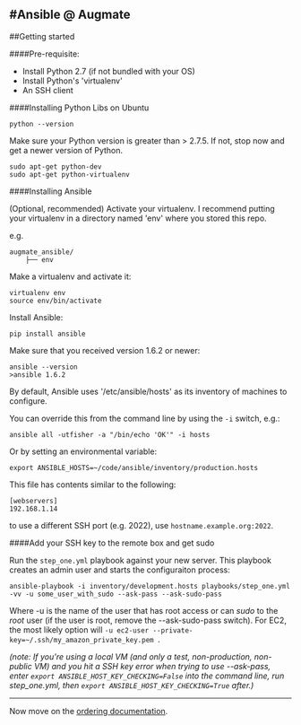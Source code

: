 #Ansible @ Augmate
------

##Getting started

####Pre-requisite:

- Install Python 2.7 (if not bundled with your OS)
- Install Python's 'virtualenv'
- An SSH client


####Installing Python Libs on Ubuntu


	python --version

Make sure your Python version is greater than > 2.7.5.  If not, stop now and get a newer version of Python.

	sudo apt-get python-dev
	sudo apt-get python-virtualenv

####Installing Ansible

(Optional, recommended) Activate your virtualenv.  I recommend putting your virtualenv in a directory named 'env' where you stored this repo.

e.g.

	augmate_ansible/
		├── env

Make a virtualenv and activate it:

	virtualenv env
	source env/bin/activate

Install Ansible:

	pip install ansible

Make sure that you received version 1.6.2 or newer:

	ansible --version
	>ansible 1.6.2


By default, Ansible uses '/etc/ansible/hosts' as its inventory of machines to configure.

You can override this from the command line by using the `-i` switch, e.g.:

	ansible all -utfisher -a "/bin/echo 'OK'" -i hosts

Or by setting an environmental variable:

	export ANSIBLE_HOSTS=~/code/ansible/inventory/production.hosts


This file has contents similar to the following:

	[webservers]
	192.168.1.14


to use a different SSH port (e.g. 2022), use `hostname.example.org:2022`.

####Add your SSH key to the remote box and get sudo

Run the `step_one.yml` playbook against your new server.  This playbook creates an admin user and starts the configuraiton process:

	ansible-playbook -i inventory/development.hosts playbooks/step_one.yml -vv -u some_user_with_sudo --ask-pass --ask-sudo-pass

Where -u is the name of the user that has root access or can _sudo_ to the _root_ user (if the user is root, remove the --ask-sudo-pass switch).  For EC2, the most likely option will `-u ec2-user --private-key=~/.ssh/my_amazon_private_key.pem `.

_(note: If you're using a local VM (and only a test, non-production, non-public VM) and you hit a SSH key error when trying to use --ask-pass, enter `export ANSIBLE_HOST_KEY_CHECKING=False` into the command line, run step_one.yml, then `export ANSIBLE_HOST_KEY_CHECKING=True` after.)_

----

Now move on the [ordering documentation](doc/Ordering.md).
